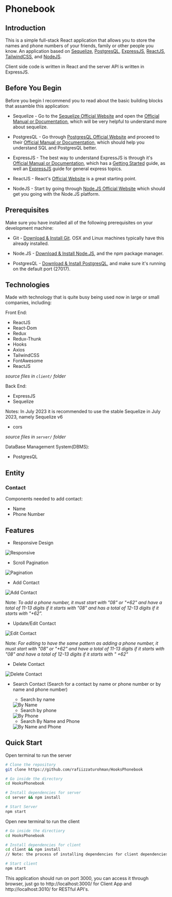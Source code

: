 # Phonebook

## Introduction

This is a simple full-stack React application that allows you to store the names and phone numbers of your friends, family or other people you know. An application based on [Sequelize](https://sequelize.org/), [PostgresQL](https://www.postgresql.org/), [ExpressJS](https://expressjs.com/), [ReactJS](https://react.dev/), [TailwindCSS](https://tailwindcss.com/), and [NodeJS](https://nodejs.org/en).

Client side code is written in React and the server API is written in ExpressJS.

## Before You Begin

Before you begin I recommend you to read about the basic building blocks that assamble this application:

* Sequelize - Go to the [Sequelize Official Website](https://www.sequelize.org/) and open the [Official Manual or Documentation](https://sequelize.org/docs/v6/), which will be very helpful to understand more about sequelize.

* PostgresQL - Go through [PostgresQL Official Website](https://www.postgresql.org/) and proceed to their [Official Manual or Documentation](https://www.postgresql.org/docs/), which should help you understand SQL and PostgresQL better.

* ExpressJS - The best way to understand ExpressJS is through it's [Official Manual or Documentation](https://expressjs.com/), which has a [Getting Started](https://expressjs.com/en/starter/installing.html) guide, as well an [ExpressJS](https://expressjs.com/en/guide/routing.html) guide for general express topics.

* ReactJS - React's [Official Website](https://react.dev/) is a great starting point.

* NodeJS - Start by going through [Node.JS Official Website](https://nodejs.org/en) which should get you going with the Node.JS platform.

## Prerequisites

Make sure you have installed all of the following prerequisites on your development machine:
* Git - [Download & Install Git](https://git-scm.com/downloads). OSX and Linux machines typically have this already installed.

* Node.JS - [Download & Install Node.JS](https://nodejs.org/en/download/current), and the npm package manager.

* PostgresQL - [Download & Install PostgresQL](https://www.postgresql.org/download/), and make sure it's running on the default port (27017).

## Technologies

Made with technology that is quite busy being used now in large or small companies, including:

Front End:
* ReactJS
* React-Dom
* Redux
* Redux-Thunk
* Hooks
* Axios
* TailwindCSS
* FontAwesome
* ReactJS
  
_source files in ```client/``` folder_

Back End: 
* ExpressJS
* Sequelize

 Notes: In July 2023 it is recommended to use the stable Sequelize in July 2023, namely Sequelize v6

* cors
  
_source files in ```server/``` folder_

DataBase Management System(DBMS):
* PostgresQL

## Entity

### Contact

Components needed to add contact:
* Name
* Phone Number

## Features

* Responsive Design

<img title="Responsive" src="/images/Responsive.gif" />

* Scroll Pagination

<img title="Pagination" src="/images/Pagination.gif" />

* Add Contact

<img title="Add Contact" src="/images/AddContact.gif" />

Note: _To add a phone number, it must start with "08" or "+62" and have a total of 11-13 digits if it starts with "08" and has a total of 12-13 digits if it starts with "+62"._

* Update/Edit Contact

<img title="Edit Contact" src="/images/UpdateContact.gif" />

Note: _For editing to have the same pattern as adding a phone number, it must start with "08" or "+62" and have a total of 11-13 digits if it starts with "08" and have a total of 12-13 digits if it starts with " +62"_

* Delete Contact

<img title="Delete Contact" src="/images/DeleteContact.gif" />

* Search Contact (Search for a contact by name or phone number or by name and phone number)

    * Search by name
    <img title="By Name" src="/images/ByName.gif" />

    * Search by phone
    <img title="By Phone" src="/images/ByPhone.gif" />

    * Search By Name and Phone
    <img title="By Name and Phone" src="/images/ByNameAndPhone.gif" />

## Quick Start

Open terminal to run the server

```bash
# Clone the repository
git clone https://github.com/rafiizzaturohman/HooksPhonebook

# Go inside the directory
cd HooksPhonebook

# Install dependencies for server
cd server && npm install

# Start Server
npm start
```

Open new terminal to run the client

```bash
# Go inside the directiory
cd HooksPhonebook

# Install dependencies for client
cd client && npm install
// Note: the process of installing dependencies for client dependencies can take some time.

# Start client
npm start
```

This application should run on port 3000, you can access it through browser, just go to http://localhost:3000/ for Client App and http://localhost:3010/ for RESTful API's.

